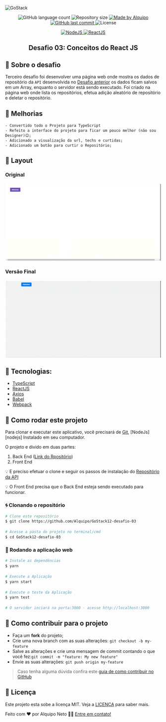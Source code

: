 <img alt="GoStack" src="https://storage.googleapis.com/golden-wind/bootcamp-gostack/header-desafios.png" />

<p align="center">
    
<img alt="GitHub language count" src="https://img.shields.io/github/languages/count/Alquipo/GoStack12-desafio-03">

<img alt="Repository size" src="https://img.shields.io/github/repo-size/Alquipo/GoStack12-desafio-03">

<a href="https://www.linkedin.com/in/alquiponeto/">
    <img alt="Made by Alquipo" src="https://img.shields.io/badge/made%20by-AlquipoNeto-blue">
</a>

<a href="https://github.com/Alquipo/GoStack12-desafio-03/commits/master">
    <img alt="GitHub last commit" src="https://img.shields.io/github/last-commit/Alquipo/GoStack12-desafio-03?color=blue">
</a>

<img alt="License" src="https://img.shields.io/badge/license-MIT-brightgreen?color=blue">

</p>

<p align="center">

<a href="https://nodejs.org/en/">
  <img alt="NodeJS" src="https://img.shields.io/static/v1?color=brightgreen&label=Node&message=JS&?style=plastic&logo=Node.js">
</a>

<a href="https://reactjs.org/">
  <img alt="ReactJS" src="https://img.shields.io/static/v1?color=blue&label=React&message=JS&?style=plastic&logo=React">
</a>

</p>
<h2 align="center">
  Desafio 03: Conceitos do React JS
</h2>

## 🚀 Sobre o desafio

Terceiro desafio foi desenvolver uma página web onde mostra os dados de repositório da `API` desenvolvida no [Desafio anterior][desafio2] os dados ficam salvos em um Array, enquanto o servidor está sendo executado. Foi criado na página web onde lista os repositórios, efetua adição aleatório de repositório e deletar o repositório.

## 🎉 Melhorias

    - Convertido todo o Projeto para TypeScript
    - Refeito a interface do projeto para ficar um pouco melhor (não sou Designer)😊;
    - Adicionado a visualização da url, techs e curtidas;
    - Adicionado um botão para curtir o Repositório;

## 🎨 Layout

### Original

<h4 align="center">
  <img alt="Original" title="Original" src=".github/originalVersion.gif" width="500px" />
</h4>

### Versão Final

<h4 align="center">
  <img alt="Update" title="Update" src=".github/UpdateVersion.gif" width="500px" />
</h4>

## 🔨 Tecnologias:

- [TypeScript][typescript]
- [ReactJS][reactjs]
- [Axios][axios]
- [Babel][babel]
- [Webpack][webpack]

## 🚀 Como rodar este projeto

Para clonar e executar este aplicativo, você precisará de [Git](https://git-scm.com), [NodeJs][nodejs] Instalado em seu computador.

O projeto e divido em duas partes:

1. Back End ([Link do Rpositório][desafio2])
2. Front End

💡 E preciso efetuar o clone e seguir os passos de instalação do [Repositório da API][desafio2]

💡 O Front End precisa que o Back End esteja sendo executado para funcionar.

### 🌀 Clonando o repositório

```bash
# Clone este repositório
$ git clone https://github.com/Alquipo/GoStack12-desafio-03

# Acesse a pasta do projeto no terminal/cmd
$ cd GoStack12-desafio-03
```

### 🧭 Rodando a aplicação web

```bash
# Instale as dependências
$ yarn

# Execute a Aplicação
$ yarn start

# Execute o teste da Aplicação
$ yarn test

# O servidor inciará na porta:3000 - acesse http://localhost:3000
```

## 🤔 Como contribuir para o projeto

- Faça um **fork** do projeto;
- Crie uma nova branch com as suas alterações: `git checkout -b my-feature`
- Salve as alterações e crie uma mensagem de commit contando o que você fez:`git commit -m "feature: My new feature"`
- Envie as suas alterações: `git push origin my-feature`

> Caso tenha alguma dúvida confira este [guia de como contribuir no GitHub](https://github.com/firstcontributions/first-contributions)

## 📝 Licença

Este projeto esta sobe a licença MIT. Veja a [LICENÇA][license] para saber mais.

Feito com ❤️ por Alquipo Neto 👋🏽 [Entre em contato!](https://www.linkedin.com/in/alquiponeto/)

[reactjs]: https://reactjs.org/
[axios]: https://www.npmjs.com/package/axios
[babel]: https://babeljs.io/
[webpack]: https://webpack.js.org/
[rs]: https://rocketseat.com.br
[license]: https://opensource.org/licenses/MIT
[desafio2]: https://github.com/Alquipo/GoStack12-desafio-02
[typescript]: https://www.typescriptlang.org/
